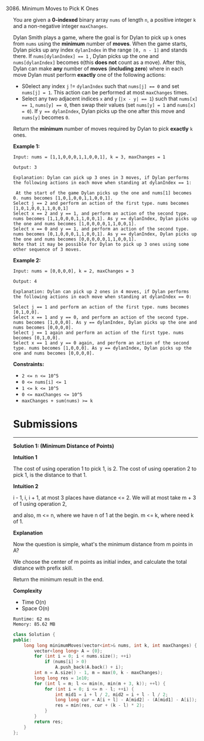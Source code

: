 3086. Minimum Moves to Pick K Ones

You are given a **0-indexed** binary array `nums` of length `n`, a positive integer `k` and a non-negative integer `maxChanges`.

Dylan Smith plays a game, where the goal is for Dylan to pick up `k` ones from `nums` using the **minimum** number of **moves**. When the game starts, Dylan picks up any index `dylanIndex` in the range `[0, n - 1]` and stands there. If `nums[dylanIndex] == 1` , Dylan picks up the one and `nums[dylanIndex]` becomes `0`(this **does not** count as a move). After this, Dylan can make **any** number of **moves** (**including zero**) where in each move Dylan must perform **exactly** one of the following actions:

* S0elect any index `j` != `dylanIndex` such that `nums[j] == 0` and set `nums[j] = 1`. This action can be performed at most `maxChanges` times.
* Select any two adjacent indices `x` and `y` (`|x - y| == 1`) such that `nums[x] == 1`, `nums[y] == 0`, then swap their values (set `nums[y] = 1` and `nums[x] = 0`). If `y == dylanIndex`, Dylan picks up the one after this move and `nums[y]` becomes `0`.

Return the **minimum** number of moves required by Dylan to pick **exactly** `k` ones.

 

**Example 1:**
```
Input: nums = [1,1,0,0,0,1,1,0,0,1], k = 3, maxChanges = 1

Output: 3

Explanation: Dylan can pick up 3 ones in 3 moves, if Dylan performs the following actions in each move when standing at dylanIndex == 1:

 At the start of the game Dylan picks up the one and nums[1] becomes 0. nums becomes [1,0,1,0,0,1,1,0,0,1].
Select j == 2 and perform an action of the first type. nums becomes [1,0,1,0,0,1,1,0,0,1]
Select x == 2 and y == 1, and perform an action of the second type. nums becomes [1,1,0,0,0,1,1,0,0,1]. As y == dylanIndex, Dylan picks up the one and nums becomes [1,0,0,0,0,1,1,0,0,1].
Select x == 0 and y == 1, and perform an action of the second type. nums becomes [0,1,0,0,0,1,1,0,0,1]. As y == dylanIndex, Dylan picks up the one and nums becomes [0,0,0,0,0,1,1,0,0,1].
Note that it may be possible for Dylan to pick up 3 ones using some other sequence of 3 moves.
```

**Example 2:**
```
Input: nums = [0,0,0,0], k = 2, maxChanges = 3

Output: 4

Explanation: Dylan can pick up 2 ones in 4 moves, if Dylan performs the following actions in each move when standing at dylanIndex == 0:

Select j == 1 and perform an action of the first type. nums becomes [0,1,0,0].
Select x == 1 and y == 0, and perform an action of the second type. nums becomes [1,0,0,0]. As y == dylanIndex, Dylan picks up the one and nums becomes [0,0,0,0].
Select j == 1 again and perform an action of the first type. nums becomes [0,1,0,0].
Select x == 1 and y == 0 again, and perform an action of the second type. nums becomes [1,0,0,0]. As y == dylanIndex, Dylan picks up the one and nums becomes [0,0,0,0].
```

**Constraints:**

* `2 <= n <= 10^5`
* `0 <= nums[i] <= 1`
* `1 <= k <= 10^5`
* `0 <= maxChanges <= 10^5`
* `maxChanges + sum(nums) >= k`

# Submissions
---
**Solution 1: (Minimum Distance of Points)**

__Intuition 1__

The cost of using operation 1 to pick 1, is 2.
The cost of using operation 2 to pick 1, is the distance to that 1.


__Intuition 2__

i - 1, i, i + 1, at most 3 places have diatance <= 2.
We will at most take m + 3 of 1 using operation 2,

and also,
m <= n, where we have n of 1 at the begin.
m <= k, where need k of 1.


__Explanation__

Now the question is simple,
what's the minimum distance from m points in A?

We choose the center of m points as initial index,
and calculate the total distance with prefix skill.

Return the minimum result in the end.


__Complexity__
* Time O(n)
* Space O(n)

```
Runtime: 62 ms
Memory: 85.62 MB
```
```c++
class Solution {
public:
    long long minimumMoves(vector<int>& nums, int k, int maxChanges) {
        vector<long long> A = {0};
        for (int i = 0; i < nums.size(); ++i)
            if (nums[i] > 0)
                A.push_back(A.back() + i);
        int n = A.size() - 1, m = max(0, k - maxChanges);
        long long res = 1e10;
        for (int l = m; l <= min(n, min(m + 3, k)); ++l) {
            for (int i = 0; i <= n - l; ++i) {
                int mid1 = i + l / 2, mid2 = i + l - l / 2;
                long long cur = A[i + l] - A[mid2] - (A[mid1] - A[i]);
                res = min(res, cur + (k - l) * 2);
            }
        }
        return res;
    }
};
```
